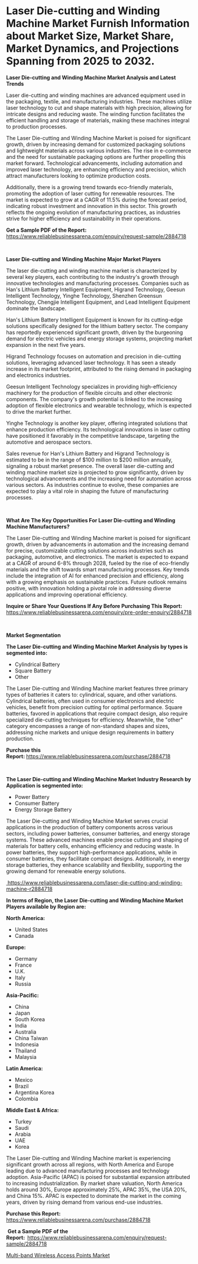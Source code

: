 <p><h1>Laser Die-cutting and Winding Machine Market Furnish Information about Market Size, Market Share, Market Dynamics, and Projections Spanning from 2025 to 2032.</h1></p><p><strong>Laser Die-cutting and Winding Machine Market Analysis and Latest Trends</strong></p>
<p><p>Laser die-cutting and winding machines are advanced equipment used in the packaging, textile, and manufacturing industries. These machines utilize laser technology to cut and shape materials with high precision, allowing for intricate designs and reducing waste. The winding function facilitates the efficient handling and storage of materials, making these machines integral to production processes.</p><p>The Laser Die-cutting and Winding Machine Market is poised for significant growth, driven by increasing demand for customized packaging solutions and lightweight materials across various industries. The rise in e-commerce and the need for sustainable packaging options are further propelling this market forward. Technological advancements, including automation and improved laser technology, are enhancing efficiency and precision, which attract manufacturers looking to optimize production costs.</p><p>Additionally, there is a growing trend towards eco-friendly materials, promoting the adoption of laser cutting for renewable resources. The market is expected to grow at a CAGR of 11.5% during the forecast period, indicating robust investment and innovation in this sector. This growth reflects the ongoing evolution of manufacturing practices, as industries strive for higher efficiency and sustainability in their operations.</p></p>
<p><strong>Get a Sample PDF of the Report:&nbsp;</strong> <a href="https://www.reliablebusinessarena.com/enquiry/request-sample/2884718?utm_campaign=3001&utm_medium=2&utm_source=Github&utm_content=ia&utm_term=13032025&utm_id=laser-die-cutting-and-winding-machine">https://www.reliablebusinessarena.com/enquiry/request-sample/2884718</a></p>
<p>&nbsp;</p>
<p><strong>Laser Die-cutting and Winding Machine Major Market Players</strong></p>
<p><p>The laser die-cutting and winding machine market is characterized by several key players, each contributing to the industry's growth through innovative technologies and manufacturing processes. Companies such as Han's Lithium Battery Intelligent Equipment, Higrand Technology, Geesun Intelligent Technology, Yinghe Technology, Shenzhen Greensun Technology, Chengjie Intelligent Equipment, and Lead Intelligent Equipment dominate the landscape.</p><p>Han's Lithium Battery Intelligent Equipment is known for its cutting-edge solutions specifically designed for the lithium battery sector. The company has reportedly experienced significant growth, driven by the burgeoning demand for electric vehicles and energy storage systems, projecting market expansion in the next five years.</p><p>Higrand Technology focuses on automation and precision in die-cutting solutions, leveraging advanced laser technology. It has seen a steady increase in its market footprint, attributed to the rising demand in packaging and electronics industries.</p><p>Geesun Intelligent Technology specializes in providing high-efficiency machinery for the production of flexible circuits and other electronic components. The company's growth potential is linked to the increasing adoption of flexible electronics and wearable technology, which is expected to drive the market further.</p><p>Yinghe Technology is another key player, offering integrated solutions that enhance production efficiency. Its technological innovations in laser cutting have positioned it favorably in the competitive landscape, targeting the automotive and aerospace sectors.</p><p>Sales revenue for Han's Lithium Battery and Higrand Technology is estimated to be in the range of $100 million to $200 million annually, signaling a robust market presence. The overall laser die-cutting and winding machine market size is projected to grow significantly, driven by technological advancements and the increasing need for automation across various sectors. As industries continue to evolve, these companies are expected to play a vital role in shaping the future of manufacturing processes.</p></p>
<p>&nbsp;</p>
<p><strong>What Are The Key Opportunities For Laser Die-cutting and Winding Machine Manufacturers?</strong></p>
<p><p>The Laser Die-cutting and Winding Machine market is poised for significant growth, driven by advancements in automation and the increasing demand for precise, customizable cutting solutions across industries such as packaging, automotive, and electronics. The market is expected to expand at a CAGR of around 6-8% through 2028, fueled by the rise of eco-friendly materials and the shift towards smart manufacturing processes. Key trends include the integration of AI for enhanced precision and efficiency, along with a growing emphasis on sustainable practices. Future outlook remains positive, with innovation holding a pivotal role in addressing diverse applications and improving operational efficiency.</p></p>
<p><strong>Inquire or Share Your Questions If Any Before Purchasing This Report:</strong> <a href="https://www.reliablebusinessarena.com/enquiry/pre-order-enquiry/2884718?utm_campaign=3001&utm_medium=2&utm_source=Github&utm_content=ia&utm_term=13032025&utm_id=laser-die-cutting-and-winding-machine">https://www.reliablebusinessarena.com/enquiry/pre-order-enquiry/2884718</a></p>
<p>&nbsp;</p>
<p><strong>Market Segmentation</strong></p>
<p><strong>The Laser Die-cutting and Winding Machine Market Analysis by types is segmented into:</strong></p>
<p><ul><li>Cylindrical Battery</li><li>Square Battery</li><li>Other</li></ul></p>
<p><p>The Laser Die-cutting and Winding Machine market features three primary types of batteries it caters to: cylindrical, square, and other variations. Cylindrical batteries, often used in consumer electronics and electric vehicles, benefit from precision cutting for optimal performance. Square batteries, favored in applications that require compact design, also require specialized die-cutting techniques for efficiency. Meanwhile, the "other" category encompasses a range of non-standard shapes and sizes, addressing niche markets and unique design requirements in battery production.</p></p>
<p><strong>Purchase this Report:&nbsp;</strong><a href="https://www.reliablebusinessarena.com/purchase/2884718?utm_campaign=3001&utm_medium=2&utm_source=Github&utm_content=ia&utm_term=13032025&utm_id=laser-die-cutting-and-winding-machine">https://www.reliablebusinessarena.com/purchase/2884718</a></p>
<p>&nbsp;</p>
<p><strong>The Laser Die-cutting and Winding Machine Market Industry Research by Application is segmented into:</strong></p>
<p><ul><li>Power Battery</li><li>Consumer Battery</li><li>Energy Storage Battery</li></ul></p>
<p><p>The Laser Die-cutting and Winding Machine Market serves crucial applications in the production of battery components across various sectors, including power batteries, consumer batteries, and energy storage systems. These advanced machines enable precise cutting and shaping of materials for battery cells, enhancing efficiency and reducing waste. In power batteries, they support high-performance applications, while in consumer batteries, they facilitate compact designs. Additionally, in energy storage batteries, they enhance scalability and flexibility, supporting the growing demand for renewable energy solutions.</p></p>
<p><a href="https://www.reliablebusinessarena.com/laser-die-cutting-and-winding-machine-r2884718?utm_campaign=3001&utm_medium=2&utm_source=Github&utm_content=ia&utm_term=13032025&utm_id=laser-die-cutting-and-winding-machine">&nbsp;https://www.reliablebusinessarena.com/laser-die-cutting-and-winding-machine-r2884718</a></p>
<p><strong>In terms of Region, the Laser Die-cutting and Winding Machine Market Players available by Region are:</strong></p>
<p>
    <p> <strong> North America: </strong>
        <ul>
            <li>United States</li>
            <li>Canada</li>
        </ul>
        </p> 
    <p> <strong> Europe: </strong>
        <ul>
            <li>Germany</li>
            <li>France</li>
            <li>U.K.</li>
            <li>Italy</li>
            <li>Russia</li>
        </ul>
        </p> 
    <p> <strong> Asia-Pacific: </strong>
        <ul>
            <li>China</li>
            <li>Japan</li>
            <li>South Korea</li>
            <li>India</li>
            <li>Australia</li>
            <li>China Taiwan</li>
            <li>Indonesia</li>
            <li>Thailand</li>
            <li>Malaysia</li>
        </ul>
        </p> 
    <p> <strong> Latin America: </strong>
        <ul>
            <li>Mexico</li>
            <li>Brazil</li>
            <li>Argentina Korea</li>
            <li>Colombia</li>
        </ul>
        </p> 
    <p> <strong> Middle East & Africa: </strong>
        <ul>
            <li>Turkey</li>
            <li>Saudi</li>
            <li>Arabia</li>
            <li>UAE</li>
            <li>Korea</li>
        </ul>
    </p>
    </p>
<p><p>The Laser Die-cutting and Winding Machine market is experiencing significant growth across all regions, with North America and Europe leading due to advanced manufacturing processes and technology adoption. Asia-Pacific (APAC) is poised for substantial expansion attributed to increasing industrialization. By market share valuation, North America holds around 30%, Europe approximately 25%, APAC 35%, the USA 20%, and China 15%. APAC is expected to dominate the market in the coming years, driven by rising demand from various end-use industries.</p></p>
<p><strong>Purchase this Report: </strong><a href="https://www.reliablebusinessarena.com/purchase/2884718?utm_campaign=3001&utm_medium=2&utm_source=Github&utm_content=ia&utm_term=13032025&utm_id=laser-die-cutting-and-winding-machine">https://www.reliablebusinessarena.com/purchase/2884718</a></p>
<p>&nbsp;<strong>Get a Sample PDF of the Report:&nbsp;&nbsp;</strong><a href="https://www.reliablebusinessarena.com/enquiry/request-sample/2884718?utm_campaign=3001&utm_medium=2&utm_source=Github&utm_content=ia&utm_term=13032025&utm_id=laser-die-cutting-and-winding-machine">https://www.reliablebusinessarena.com/enquiry/request-sample/2884718</a></p>
<p><strong></strong></p>
<p><p><a href="https://github.com/aidelndasse/Market-Research-Report-List-1/blob/main/multi-band-wireless-access-points-market.md?utm_campaign=3001&utm_medium=2&utm_source=Github&utm_content=ia&utm_term=13032025&utm_id=laser-die-cutting-and-winding-machine">Multi-band Wireless Access Points Market</a></p></p>